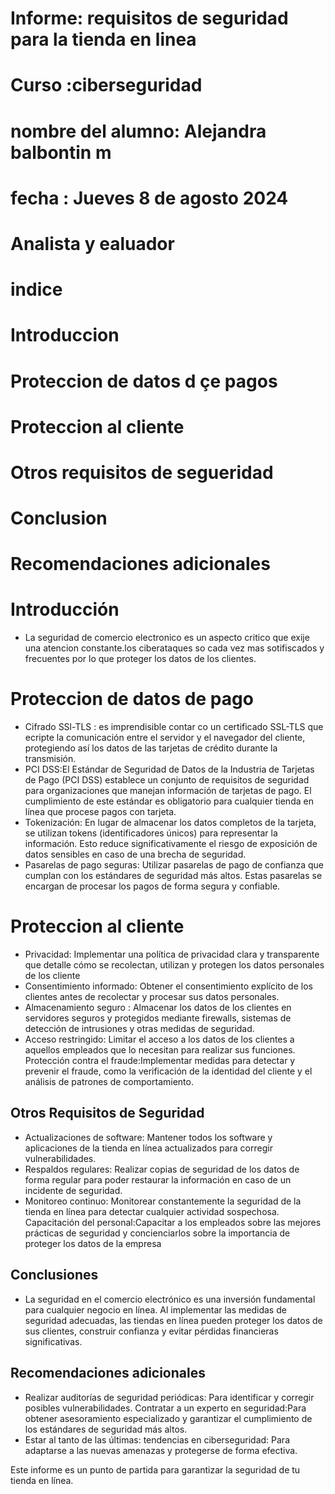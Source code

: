 # Informe: requisitos de seguridad para la tienda en linea 
# Curso :ciberseguridad 
# nombre del alumno: Alejandra balbontin m
# fecha : Jueves 8 de agosto 2024 
# Analista y ealuador 

# indice 
# Introduccion
# Proteccion de datos d çe pagos 
# Proteccion al cliente 
# Otros requisitos de segueridad 
# Conclusion 
# Recomendaciones adicionales 


# Introducción
* La seguridad de comercio electronico es un aspecto critico que exije una atencion constante.los ciberataques so cada vez mas sotifiscados y frecuentes por lo que proteger los datos de los clientes. 

# Proteccion de datos de pago
* Cifrado SSl-TLS : es imprendisible contar co un certificado SSL-TLS que ecripte la comunicación entre el servidor y el navegador del cliente, protegiendo así los datos de las tarjetas de crédito durante la transmisión.
* PCI DSS:El Estándar de Seguridad de Datos de la Industria de Tarjetas de Pago
(PCI DSS) establece un conjunto de requisitos de seguridad para organizaciones que manejan información de tarjetas de pago. El cumplimiento de este estándar es obligatorio para cualquier tienda en línea que procese pagos con tarjeta.
* Tokenización: En lugar de almacenar los datos completos de la tarjeta, se utilizan tokens (identificadores únicos) para representar la información. Esto reduce significativamente el riesgo de exposición de datos sensibles en caso de una brecha de seguridad.
* Pasarelas de pago seguras: Utilizar pasarelas de pago de confianza que cumplan con los estándares de seguridad más altos. Estas pasarelas se encargan de procesar los pagos de forma segura y confiable.

# Proteccion al cliente
* Privacidad: Implementar una política de privacidad clara y transparente que detalle
cómo se recolectan, utilizan y protegen los datos personales de los cliente
* Consentimiento informado: Obtener el consentimiento explícito de los clientes antes de recolectar y procesar sus datos personales.
* Almacenamiento seguro : Almacenar los datos de los clientes en servidores seguros y protegidos mediante firewalls, sistemas de detección de intrusiones y otras medidas de seguridad.
* Acceso restringido: Limitar el acceso a los datos de los clientes a aquellos
empleados que lo necesitan para realizar sus funciones.
Protección contra el fraude:Implementar medidas para detectar y prevenir el fraude, como la verificación de la identidad del cliente y el análisis de patrones de comportamiento.

## Otros Requisitos de Seguridad
* Actualizaciones de software: Mantener todos los software y aplicaciones de la tienda en línea actualizados para corregir vulnerabilidades.
* Respaldos regulares: Realizar copias de seguridad de los datos de forma regular para poder restaurar la información en caso de un incidente de seguridad.
* Monitoreo continuo: Monitorear constantemente la seguridad de la tienda en línea para detectar cualquier actividad sospechosa.
Capacitación del personal:Capacitar a los empleados sobre las mejores prácticas de seguridad y concienciarlos sobre la importancia de proteger los datos de la empresa

## Conclusiones
* La seguridad en el comercio electrónico es una inversión fundamental para cualquier negocio en línea. Al implementar las medidas de seguridad adecuadas, las tiendas en línea pueden proteger los datos de sus clientes, construir confianza y evitar pérdidas financieras significativas.

## Recomendaciones adicionales
* Realizar auditorías de seguridad periódicas: Para identificar y corregir posibles vulnerabilidades.
Contratar a un experto en seguridad:Para obtener asesoramiento especializado y garantizar el cumplimiento de los estándares de seguridad más altos.
* Estar al tanto de las últimas: tendencias en ciberseguridad: Para adaptarse a las nuevas amenazas y protegerse de forma efectiva.

Este informe es un punto de partida para garantizar la seguridad de tu tienda en línea.


